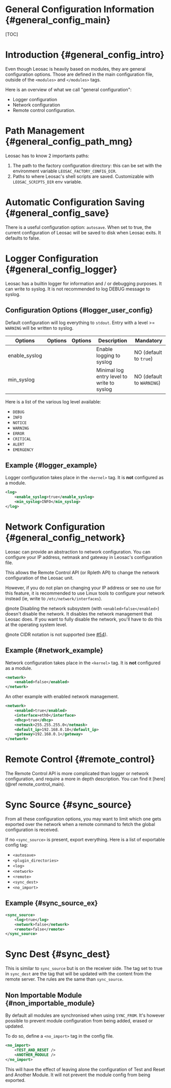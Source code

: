 General Configuration Information {#general_config_main}
========================================================

[TOC]

Introduction {#general_config_intro}
====================================

Even though Leosac is heavily based on modules, they are general
configuration options. Those are defined in the main configuration file,
outside of the `<modules>` and `</modules>` tags.

Here is an overview of what we call "general configuration":
  + Logger configuration
  + Network configuration
  + Remote control configuration.


Path Management {#general_config_path_mng}
==========================================

Leosac has to know 2 importants paths:
  1. The path to the factory configuration directory: this can be set with the environment variable
   `LEOSAC_FACTORY_CONFIG_DIR`.
  2. Paths to where Leosac's shell scripts are saved. Customizable with `LEOSAC_SCRIPTS_DIR` env variable.
  

Automatic Configuration Saving {#general_config_save}
=====================================================

There is a useful configuration option: `autosave`. When set to true,
the current configuration of Leosac will be saved to disk when Leosac exits.
It defaults to false.  
  
Logger Configuration {#general_config_logger}
=============================================

Leosac has a builtin logger for information and / or debugging purposes. It can write to syslog.
It is not recommended to log DEBUG message to syslog.


Configuration Options {#logger_user_config}
-------------------------------------------

Default configuration will log everything to `stdout`. Entry with 
a level >= `WARNING` will be written to syslog.

Options       | Options  | Options | Description                                      | Mandatory
--------------|----------|---------|--------------------------------------------------|-----------
enable_syslog |          |         | Enable logging to syslog                         | NO (default to `true`)
min_syslog    |          |         | Minimal log entry level to write to syslog       | NO (default to `WARNING`)

Here is a list of the various log level available:
   + `DEBUG`
   + `INFO`
   + `NOTICE`
   + `WARNING`
   + `ERROR`
   + `CRITICAL`
   + `ALERT`
   + `EMERGENCY`

Example {#logger_example}
-------------------------

Logger configuration takes place in the `<kernel>` tag. It is **not** configured
as a module.

~~~~~~~~~~~~~~~~~~~~~~~~~~~~~~~~~~~~~~~~~~~~~~~~~~~.xml
<log>
    <enable_syslog>true</enable_syslog>
    <min_syslog>INFO</min_syslog>
</log>
~~~~~~~~~~~~~~~~~~~~~~~~~~~~~~~~~~~~~~~~~~~~~~~~~~~


Network Configuration {#general_config_network}
================================================

Leosac can provide an abstraction to network configuration.
You can configure your IP address, netmask and gateway in Leosac's configuration file.

This allows the Remote Control API (or Rpleth API) to change the network configuration
of the Leosac unit.

However, if you do not plan on changing your IP address or see no use for this feature,
it is recommended to use Linux tools to configure your network instead (ie, write to `/etc/network/interfaces`).

@note Disabling the network subsystem (with `<enabled>false</enabled>`) doesn't disable the network. It disables
the network management that Leosac does. If you want to fully disable the network, you'll have to do this
at the operating system level.

@note CIDR notation is not supported (see [#54](https://github.com/islog/leosac/issues/54)).

Example {#network_example}
--------------------------
Network configuration takes place in the `<kernel>` tag. It is **not** configured
as a module.

~~~~~~~~~~~~~~~~~~~~~~~~~~~~~~~~~~~~~~~~~~~~~~~~~~~.xml
<network>
    <enabled>false</enabled>
</network>
~~~~~~~~~~~~~~~~~~~~~~~~~~~~~~~~~~~~~~~~~~~~~~~~~~~

An other example with enabled network management.

~~~~~~~~~~~~~~~~~~~~~~~~~~~~~~~~~~~~~~~~~~~~~~~~~~~.xml
<network>
    <enabled>true</enabled>
    <interface>eth0</interface>
    <dhcp>true</dhcp>
    <netmask>255.255.255.0</netmask>
    <default_ip>192.168.0.18</default_ip>
    <gateway>192.168.0.1</gateway>
</network>
~~~~~~~~~~~~~~~~~~~~~~~~~~~~~~~~~~~~~~~~~~~~~~~~~~~

Remote Control {#remote_control}
================================

The Remote Control API is more complicated than logger or network configuration,
and require a more in depth description. You can find it [here](@ref remote_control_main).

Sync Source {#sync_source}
==========================

From all these configuration options, you may want to limit which one gets
exported over the network when a remote command to fetch the global configuration is received.

If no `<sync_source>` is present, export everything.
Here is a list of exportable config tag:
 + `<autosave>`
 + `<plugin_directories>`
 + `<log>`
 + `<network>`
 + `<remote>`
 + `<sync_dest>`
 + `<no_import>`
 
Example {#sync_source_ex}
-------------------------

~~~~~~~~~~~~~~~~~~~~~~~~~~~~~~~~~~~~~~~~~~~~~~~~~~~.xml
<sync_source>
    <log>true</log>
    <network>false</network>
    <remote>false</remote>
</sync_source>
~~~~~~~~~~~~~~~~~~~~~~~~~~~~~~~~~~~~~~~~~~~~~~~~~~~

Sync Dest {#sync_dest}
======================

This is similar to `sync_source` but is on the receiver side.
The tag set to true in `sync_dest` are the tag that will be updated with the content from the remote server.
The rules are the same than `sync_source`.

Non Importable Module {#non_importable_module}
----------------------------------------------

By default all modules are synchronised when using `SYNC_FROM`.
It's however possible to prevent module configuration from being added, erased or updated.

To do so, define a `<no_import>` tag in the config file.

~~~~~~~~~~~~~~~~~~~~~~~~~~~~~~~~~~~~~~~~~~~~~~~~~~~.xml
<no_import>
    <TEST_AND_RESET />
    <ANOTHER_MODULE />
</no_import>
~~~~~~~~~~~~~~~~~~~~~~~~~~~~~~~~~~~~~~~~~~~~~~~~~~~

This will have the effect of leaving alone the configuration of Test and Reset and Another Module.
It will not prevent the module config from being exported.
